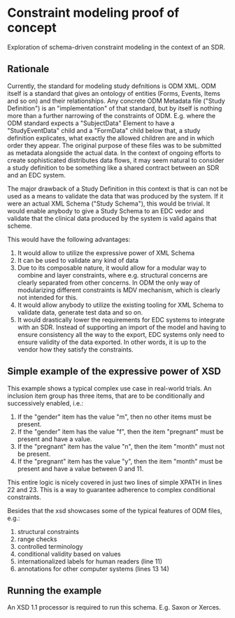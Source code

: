 # Constraint modeling proof of concept
Exploration of schema-driven constraint modeling in the context of an SDR.

## Rationale
Currently, the standard for modeling study defnitions is ODM XML.
ODM itself is a standard that gives an ontology of entities (Forms, Events, Items and so on) and their relationships. 
Any concrete ODM Metadata file ("Study Definition") is an "implementation" of that standard, but by itself is nothing more than a further narrowing of the constraints of ODM. E.g. where the ODM standard expects a "SubjectData" Element to have a "StudyEventData" child and a "FormData" child below that, a study definition explicates, what exactly the allowed children are and in which order they appear. The original purpose of these files was to be submitted as metadata alongside the actual data. In the context of ongoing efforts to create sophisticated distributes data flows, it may seem natural to consider a study definition to be something like a shared contract between an SDR and an EDC system.

The major drawback of a Study Definition in this context is that is can not be used as a means to validate the data that was produced by the system. If it were an actual XML Schema ("Study Schema"), this would be trivial. It would enable anybody to give a Study Schema to an EDC vedor and validate that the clinical data produced by the system is valid agains that scheme.

This would have the following advantages:

1. It would allow to utilize the expressive power of XML Schema
2. It can be used to validate any kind of data
3. Due to its composable nature, it would allow for a modular way to combine and layer constraints, where e.g. structural concerns are clearly separated from other concerns. In ODM the only way of modularizing different constraints is MDV mechanism, which is clearly not intended for this.
4. It would allow anybody to utilize the existing tooling for XML Schema to validate data, generate test data and so on.
5. It would drastically lower the requirements for EDC systems to integrate with an SDR. Instead of supporting an import of the model and having to ensure consistency all the way to the export, EDC systems only need to ensure validity of the data exported. In other words, it is up to the vendor how they satisfy the constraints.

## Simple example of the expressive power of XSD
This example shows a typical complex use case in real-world trials. An inclusion item group has three items, that are to be conditionally and successively enabled, i.e.:

1. If the "gender" item has the value "m", then no other items must be present.
2. If the "gender" item has the value "f", then the item "pregnant" must be present and have a value.
3. If the "pregnant" item has the value "n", then the item "month" must not be present.
4. If the "pregnant" item has the value "y", then the item "month" must be present and have a value between 0 and 11.

This entire logic is nicely covered in just two lines of simple XPATH in lines 22 and 23.
This is a way to guarantee adherence to complex conditional constraints.

Besides that the xsd showcases some of the typical features of ODM files, e.g.:

1. structural constraints
2. range checks
3. controlled terminology
4. conditional validity based on values
5. internationalized labels for human readers (line 11)
6. annotations for other computer systems (lines 13 14)

## Running the example
An XSD 1.1 processor is required to run this schema. E.g. Saxon or Xerces.
